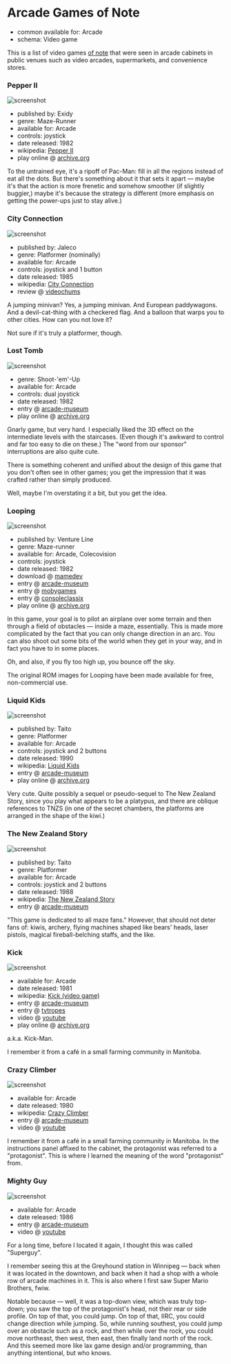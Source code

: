 Arcade Games of Note
====================

*   common available for: Arcade
*   schema: Video game

This is a list of video games [of note](A%20Note%20on%20Items%20of%20Note.md) that were seen in arcade cabinets
in public venues such as video arcades, supermarkets, and convenience stores.

### Pepper II

![screenshot](https://static.catseye.tc/archive/www.vizzed.com/videogames%252Fmame%252Fscreenshot%252FPepper%252520II-2.png)

*   published by: Exidy
*   genre: Maze-Runner
*   available for: Arcade
*   controls: joystick
*   date released: 1982
*   wikipedia: [Pepper II](https://en.wikipedia.org/wiki/Pepper_II)
*   play online @ [archive.org](https://archive.org/details/arcade_pepper2)

To the untrained eye, it's a ripoff of Pac-Man: fill in all the regions
instead of eat all the dots. But there's something about it that sets it
apart — maybe it's that the action is more frenetic and somehow smoother
(if slightly buggier,) maybe it's because the strategy is different
(more emphasis on getting the power-ups just to stay alive.)

### City Connection

![screenshot](https://static.catseye.tc/archive/www.vizzed.com/videogames%252Fmame%252Fscreenshot%252FCity%252520Connection%252520%252528set%2525201%252529-2.png)

*   published by: Jaleco
*   genre: Platformer (nominally)
*   available for: Arcade
*   controls: joystick and 1 button
*   date released: 1985
*   wikipedia: [City Connection](https://en.wikipedia.org/wiki/City_Connection)
*   review @ [videochums](https://videochums.com/review/arcade-archives-city-connection)

A jumping minivan? Yes, a jumping minivan. And European paddywagons. And a
devil-cat-thing with a checkered flag. And a balloon that warps you to
other cities. How can you not love it?

Not sure if it's truly a platformer, though.

### Lost Tomb

![screenshot](https://static.catseye.tc/archive/www.arcade-museum.com/images%252F118%252F118124212725.png)

*   genre: Shoot-'em'-Up
*   available for: Arcade
*   controls: dual joystick
*   date released: 1982
*   entry @ [arcade-museum](https://www.arcade-museum.com/game_detail.php?game_id=8456)
*   play online @ [archive.org](https://archive.org/details/arcade_losttomb)

Gnarly game, but very hard. I especially liked the 3D effect on the
intermediate levels with the staircases. (Even though it's awkward to control
and far too easy to die on these.) The "word from our sponsor" interruptions
are also quite cute.

There is something coherent and unified about the design of this game that
you don't often see in other games; you get the impression that it was crafted
rather than simply produced.

Well, maybe I'm overstating it a bit, but you get the idea.

### Looping

![screenshot](https://static.catseye.tc/archive/www.arcade-museum.com/images%252F118%252F11812421277.png)

*   published by: Venture Line
*   genre: Maze-runner
*   available for: Arcade, Colecovision
*   controls: joystick
*   date released: 1982
*   download @ [mamedev](http://mamedev.org/roms/looping/)
*   entry @ [arcade-museum](https://www.arcade-museum.com/game_detail.php?game_id=8452)
*   entry @ [mobygames](http://www.mobygames.com/game/looping)
*   entry @ [consoleclassix](http://www.consoleclassix.com/colecovision/looping.html)
*   play online @ [archive.org](https://archive.org/details/arcade_looping)

In this game, your goal is to pilot an airplane over some terrain
and then through a field of obstacles — inside a maze, essentially.
This is made more complicated by the fact that you can only change
direction in an arc.  You can also shoot out some bits of the world
when they get in your way, and in fact you have to in some places.

Oh, and also, if you fly too high up, you bounce off the sky.

The original ROM images for Looping have been made available for
free, non-commercial use.

### Liquid Kids

![screenshot](https://static.catseye.tc/archive/www.arcade-museum.com/images%252F118%252F1181242126249.png)

*   published by: Taito
*   genre: Platformer
*   available for: Arcade
*   controls: joystick and 2 buttons
*   date released: 1990
*   wikipedia: [Liquid Kids](https://en.wikipedia.org/wiki/Liquid_Kids)
*   entry @ [arcade-museum](https://www.arcade-museum.com/game_detail.php?game_id=8433)
*   play online @ [archive.org](https://archive.org/details/arcade_liquidk)

Very cute. Quite possibly a sequel or pseudo-sequel to The New Zealand Story,
since you play what appears to be a platypus, and there are oblique references
to TNZS (in one of the secret chambers, the platforms are arranged in the
shape of the kiwi.)

### The New Zealand Story

![screenshot](https://static.catseye.tc/archive/www.arcade-museum.com/images%252F118%252F118124214176.png)

*   published by: Taito
*   genre: Platformer
*   available for: Arcade
*   controls: joystick and 2 buttons
*   date released: 1988
*   wikipedia: [The New Zealand Story](https://en.wikipedia.org/wiki/The_New_Zealand_Story)
*   entry @ [arcade-museum](https://www.arcade-museum.com/game_detail.php?game_id=8859)

"This game is dedicated to all maze fans." However, that should not deter
fans of: kiwis, archery, flying machines shaped like bears' heads, laser
pistols, magical fireball-belching staffs, and the like.

### Kick

![screenshot](https://static.catseye.tc/archive/static.tvtropes.org/pmwiki%252Fpub%252Fimages%252Fkickmanarcadegame.jpg)

*   available for: Arcade
*   date released: 1981
*   wikipedia: [Kick (video game)](https://en.wikipedia.org/wiki/Kick_(video_game))
*   entry @ [arcade-museum](https://www.arcade-museum.com/game_detail.php?game_id=8298)
*   entry @ [tvtropes](https://tvtropes.org/pmwiki/pmwiki.php/VideoGame/KickMan)
*   video @ [youtube](https://www.youtube.com/watch?v=uBbIRGcQXOc)
*   play online @ [archive.org](https://archive.org/details/arcade_kick)

a.k.a. Kick-Man.

I remember it from a café in a small farming community in Manitoba.

### Crazy Climber

![screenshot](https://static.catseye.tc/archive/upload.wikimedia.org/wikipedia%252Fen%252F0%252F06%252FCrazy_Climber_by_Nihon_Bussan_Co._Ltd.JPG)

*   available for: Arcade
*   date released: 1980
*   wikipedia: [Crazy Climber](https://en.wikipedia.org/wiki/Crazy_Climber)
*   entry @ [arcade-museum](https://www.arcade-museum.com/game_detail.php?game_id=7426)
*   video @ [youtube](https://www.youtube.com/watch?v=QJAEmOtLZHg)

I remember it from a café in a small farming community in Manitoba.  In
the instructions panel affixed to the cabinet, the protagonist was
referred to a "protagonist".  This is where I learned the meaning of
the word "protagonist" from.

### Mighty Guy

![screenshot](https://static.catseye.tc/archive/www.gameclassification.com/files%252Fgames%252FMighty-Guy.png)

*   available for: Arcade
*   date released: 1986
*   entry @ [arcade-museum](https://www.arcade-museum.com/game_detail.php?game_id=8691)
*   video @ [youtube](https://www.youtube.com/watch?v=iTrGwWBKWrY)

For a long time, before I located it again, I thought this was called "Superguy".

I remember seeing this at the Greyhound station in Winnipeg — back when it
was located in the downtown, and back when it had a shop with a whole row
of arcade machines in it.  This is also where I first saw Super Mario
Brothers, fwiw.

Notable because — well, it was a top-down view, which was truly top-down;
you saw the top of the protagonist's head, not their rear or side profile.
On top of that, you could jump.  On top of that, IIRC, you could change
direction while jumping.  So, while running southest, you could jump over
an obstacle such as a rock, and then while over the rock, you could move
northeast, then west, then east, then finally land north of the rock.
And this seemed more like lax game design and/or programming, than anything
intentional, but who knows.
